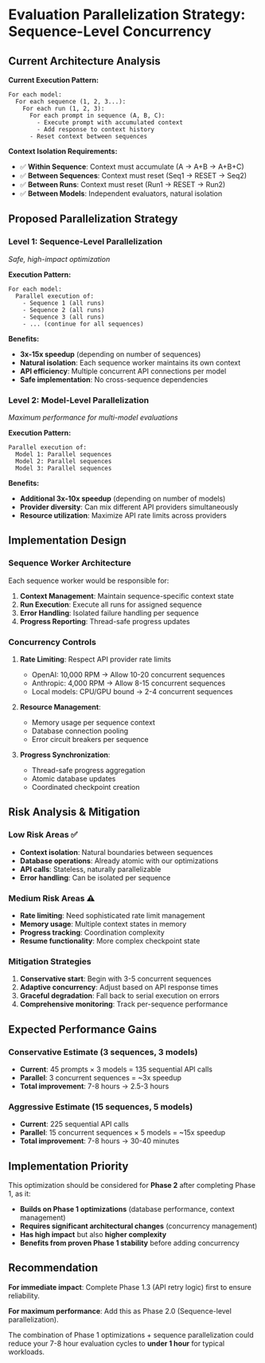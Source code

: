 # Evaluation Parallelization Strategy: Sequence-Level Concurrency

## Current Architecture Analysis

**Current Execution Pattern:**
```
For each model:
  For each sequence (1, 2, 3...):
    For each run (1, 2, 3):
      For each prompt in sequence (A, B, C):
        - Execute prompt with accumulated context
        - Add response to context history
      - Reset context between sequences
```

**Context Isolation Requirements:**
- ✅ **Within Sequence**: Context must accumulate (A → A+B → A+B+C)
- ✅ **Between Sequences**: Context must reset (Seq1 → RESET → Seq2)
- ✅ **Between Runs**: Context must reset (Run1 → RESET → Run2)
- ✅ **Between Models**: Independent evaluators, natural isolation

## Proposed Parallelization Strategy

### **Level 1: Sequence-Level Parallelization** 
*Safe, high-impact optimization*

**Execution Pattern:**
```
For each model:
  Parallel execution of:
    - Sequence 1 (all runs)
    - Sequence 2 (all runs)  
    - Sequence 3 (all runs)
    - ... (continue for all sequences)
```

**Benefits:**
- **3x-15x speedup** (depending on number of sequences)
- **Natural isolation**: Each sequence worker maintains its own context
- **API efficiency**: Multiple concurrent API connections per model
- **Safe implementation**: No cross-sequence dependencies

### **Level 2: Model-Level Parallelization**
*Maximum performance for multi-model evaluations*

**Execution Pattern:**
```
Parallel execution of:
  Model 1: Parallel sequences
  Model 2: Parallel sequences
  Model 3: Parallel sequences
```

**Benefits:**
- **Additional 3x-10x speedup** (depending on number of models)
- **Provider diversity**: Can mix different API providers simultaneously
- **Resource utilization**: Maximize API rate limits across providers

## Implementation Design

### **Sequence Worker Architecture**

Each sequence worker would be responsible for:
1. **Context Management**: Maintain sequence-specific context state
2. **Run Execution**: Execute all runs for assigned sequence
3. **Error Handling**: Isolated failure handling per sequence
4. **Progress Reporting**: Thread-safe progress updates

### **Concurrency Controls**

1. **Rate Limiting**: Respect API provider rate limits
   - OpenAI: 10,000 RPM → Allow 10-20 concurrent sequences
   - Anthropic: 4,000 RPM → Allow 8-15 concurrent sequences
   - Local models: CPU/GPU bound → 2-4 concurrent sequences

2. **Resource Management**: 
   - Memory usage per sequence context
   - Database connection pooling
   - Error circuit breakers per sequence

3. **Progress Synchronization**:
   - Thread-safe progress aggregation
   - Atomic database updates
   - Coordinated checkpoint creation

## Risk Analysis & Mitigation

### **Low Risk Areas** ✅
- **Context isolation**: Natural boundaries between sequences
- **Database operations**: Already atomic with our optimizations
- **API calls**: Stateless, naturally parallelizable
- **Error handling**: Can be isolated per sequence

### **Medium Risk Areas** ⚠️
- **Rate limiting**: Need sophisticated rate limit management
- **Memory usage**: Multiple context states in memory
- **Progress tracking**: Coordination complexity
- **Resume functionality**: More complex checkpoint state

### **Mitigation Strategies**
1. **Conservative start**: Begin with 3-5 concurrent sequences
2. **Adaptive concurrency**: Adjust based on API response times
3. **Graceful degradation**: Fall back to serial execution on errors
4. **Comprehensive monitoring**: Track per-sequence performance

## Expected Performance Gains

### **Conservative Estimate** (3 sequences, 3 models)
- **Current**: 45 prompts × 3 models = 135 sequential API calls
- **Parallel**: 3 concurrent sequences = ~3x speedup
- **Total improvement**: 7-8 hours → 2.5-3 hours

### **Aggressive Estimate** (15 sequences, 5 models)  
- **Current**: 225 sequential API calls
- **Parallel**: 15 concurrent sequences × 5 models = ~15x speedup
- **Total improvement**: 7-8 hours → 30-40 minutes

## Implementation Priority

This optimization should be considered for **Phase 2** after completing Phase 1, as it:
- **Builds on Phase 1 optimizations** (database performance, context management)
- **Requires significant architectural changes** (concurrency management)
- **Has high impact** but also **higher complexity**
- **Benefits from proven Phase 1 stability** before adding concurrency

## Recommendation

**For immediate impact**: Complete Phase 1.3 (API retry logic) first to ensure reliability.

**For maximum performance**: Add this as Phase 2.0 (Sequence-level parallelization).

The combination of Phase 1 optimizations + sequence parallelization could reduce your 7-8 hour evaluation cycles to **under 1 hour** for typical workloads.
